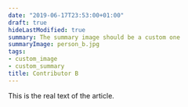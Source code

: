 ```yaml
---
date: "2019-06-17T23:53:00+01:00"
draft: true
hideLastModified: true
summary: The summary image should be a custom one
summaryImage: person_b.jpg
tags:
- custom_image
- custom_summary
title: Contributor B
---
```


This is the real text of the article. 